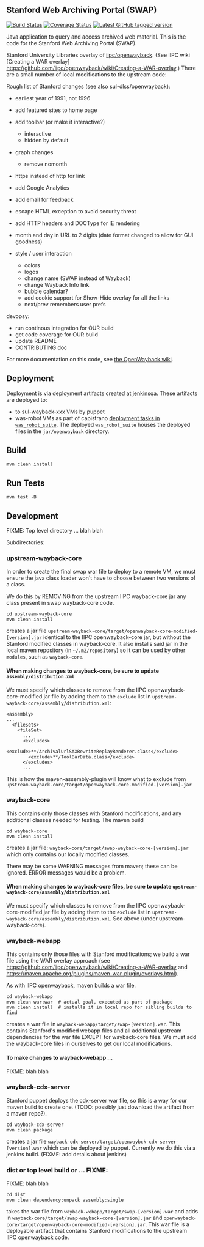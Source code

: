 ## Stanford Web Archiving Portal (SWAP)

[![Build Status](https://travis-ci.org/sul-dlss/swap.svg?branch=master)](https://travis-ci.org/sul-dlss/swap)
[![Coverage Status](https://coveralls.io/repos/github/sul-dlss/swap/badge.svg)](https://coveralls.io/github/sul-dlss/swap)
[![Latest GitHub tagged version](https://badge.fury.io/gh/sul-dlss%swap.svg)](https://badge.fury.io/gh/sul-dlss%2Fswap)

Java application to query and access archived web material. This is the code for the Stanford Web Archiving Portal (SWAP).

Stanford University Libraries overlay of [iipc/openwayback](https://github.com/iipc/openwayback).  (See IIPC wiki [Creating a WAR overlay] https://github.com/iipc/openwayback/wiki/Creating-a-WAR-overlay.)  There are a small number of local modifications to the upstream code:

Rough list of Stanford changes (see also sul-dlss/openwayback):

- earliest year of 1991, not 1996
- add featured sites to home page
- add toolbar (or make it interactive?)
  - interactive
  - hidden by default
- graph changes
  - remove nomonth
- https instead of http for link
- add Google Analytics
- add email for feedback
- escape HTML exception to avoid security threat
- add HTTP headers and DOCType for IE rendering
- month and day in URL to 2 digits (date format changed to allow for GUI goodness)

- style / user interaction
  - colors
  - logos
  - change name (SWAP instead of Wayback)
  - change Wayback Info link
  - bubble calendar?
  - add cookie support for Show-Hide overlay for all the links
  - next/prev remembers user prefs

devopsy:
- run continous integration for OUR build
- get code coverage for OUR build
- update README
- CONTRIBUTING doc


For more documentation on this code, see [the OpenWayback wiki](https://github.com/iipc/openwayback/wiki).

## Deployment

Deployment is via deployment artifacts created at [jenkinsqa](https://jenkinsqa.stanford.edu/job/was-swap/).  These artifacts are deployed to:
- to sul-wayback-xxx VMs by puppet
- was-robot VMs as part of capistrano [deployment tasks in `was_robot_suite`](https://github.com/sul-dlss/was_robot_suite/blob/master/config/deploy.rb#L47-L54). The deployed `was_robot_suite` houses the deployed files in the `jar/openwayback` directory.

## Build
```
mvn clean install
```

## Run Tests
```
mvn test -B
```

## Development

FIXME: Top level directory ... blah blah


Subdirectories:

### upstream-wayback-core

In order to create the final swap war file to deploy to a remote VM, we must ensure the java class loader won't have to choose between two versions of a class.

We do this by REMOVING from the upstream IIPC wayback-core jar any class present in swap wayback-core code.

```
cd upstream-wayback-core
mvn clean install
```

creates a jar file `upstream-wayback-core/target/openwayback-core-modified-[version].jar` identical to the IIPC openwayback-core jar, but without the Stanford modified classes in wayback-core.  It also installs said jar in the local maven repository (in `~/.m2/repository`) so it can be used by other `modules`, such as `wayback-core`.

#### When making changes to wayback-core, be sure to update `assembly/distribution.xml`

We must specify which classes to remove from the IIPC openwayback-core-modified.jar file by adding them to the `exclude` list in `upstream-wayback-core/assembly/distribution.xml`:

```
<assembly>
...
  <fileSets>
    <fileSet>
      ...
      <excludes>
        <exclude>**/ArchivalUrlSAXRewriteReplayRenderer.class</exclude>
        <exclude>**/ToolBarData.class</exclude>
      </excludes>
      ...
```

This is how the maven-assembly-plugin will know what to exclude from `upstream-wayback-core/target/openwayback-core-modified-[version].jar`


### wayback-core

This contains only those classes with Stanford modifications, and any additional classes needed for testing.  The maven build

```
cd wayback-core
mvn clean install
```

creates a jar file: `wayback-core/target/swap-wayback-core-[version].jar` which only contains
our locally modified classes.

There may be some WARNING messages from maven;  these can be ignored.  ERROR messages would be a problem.

#### When making changes to wayback-core files, be sure to update `upstream-wayback-core/assembly/distribution.xml`

We must specify which classes to remove from the IIPC openwayback-core-modified.jar file by adding them to the `exclude` list in `upstream-wayback-core/assembly/distribution.xml`.  See above (under upstream-wayback-core).


### wayback-webapp

This contains only those files with Stanford modifications;  we build a war file using the WAR overlay approach (see https://github.com/iipc/openwayback/wiki/Creating-a-WAR-overlay and https://maven.apache.org/plugins/maven-war-plugin/overlays.html).

As with IIPC openwayback, maven builds a war file.

```
cd wayback-webapp
mvn clean war:war  # actual goal, executed as part of package
mvn clean install  # installs it in local repo for sibling builds to find
```

creates a war file in `wayback-webapp/target/swap-[version].war`.  This contains Stanford's modified webapp files and all additional upstream dependencies for the war file EXCEPT for wayback-core files.  We must add the wayback-core files in ourselves to get our local modifications.

#### To make changes to wayback-webapp ...

FIXME:  blah blah



### wayback-cdx-server

Stanford puppet deploys the cdx-server war file, so this is a way for our maven build to create one.  (TODO: possibly just download the artifact from a maven repo?).  

```
cd wayback-cdx-server
mvn clean package
```

creates a jar file `wayback-cdx-server/target/openwaybck-cdx-server-[version].war` which can be deployed by puppet.  Currently we do this via a jenkins build.  (FIXME:  add details about jenkins)


###  dist or top level build or ... FIXME:

FIXME:  blah blah

```
cd dist
mvn clean dependency:unpack assembly:single
```

takes the war file from `wayback-webapp/target/swap-[version].war` and adds in `wayback-core/target/swap-wayback-core-[version].jar` and `openwayback-core/target/openwayback-core-modified-[version].jar`.  This war file is a deployable artifact that contains Stanford modifications to the upstream IIPC openwayback code.
